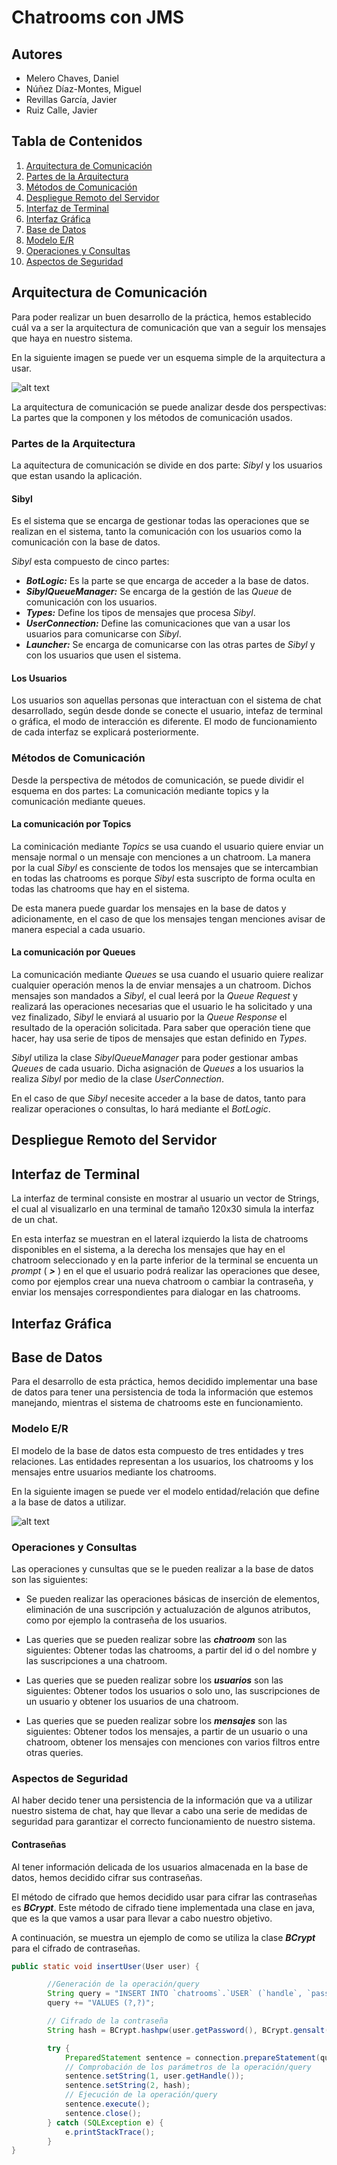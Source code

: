 # Chatrooms con JMS

## Autores
* Melero Chaves, Daniel
* Núñez Díaz-Montes, Miguel
* Revillas García, Javier
* Ruiz Calle, Javier

## Tabla de Contenidos
1. [Arquitectura de Comunicación](#Arquitectura-de-Comunicación)
  11. [Partes de la Arquitectura](#Partes-de-la-Arquitectura)
  12. [Métodos de Comunicación](#Métodos-de-Comunicación)
2. [Despliegue Remoto del Servidor](#Despliegue-Remoto-del-Servidor)
3. [Interfaz de Terminal](#Interfaz-de-Terminal)
4. [Interfaz Gráfica](#Interfaz-Gráfica)
5. [Base de Datos](#Base-de-Datos)
  51. [Modelo E/R](#Modelo-E/R)
  52. [Operaciones y Consultas](#Operaciones-y-Consultas)
  53. [Aspectos de Seguridad](#Aspectos-de-Seguridad)

## Arquitectura de Comunicación

Para poder realizar un buen desarrollo de la práctica, hemos establecido cuál va a ser la arquitectura de comunicación que van a seguir los mensajes que haya en nuestro sistema.

En la siguiente imagen se puede ver un esquema simple de la arquitectura a usar.

![alt text](http://i.imgur.com/9OcJVOe.png "Comunication Schema")

La arquitectura de comunicación se puede analizar desde dos perspectivas: La partes que la componen y los métodos de comunicación usados.

### Partes de la Arquitectura

La aquitectura de comunicación se divide en dos parte: _Sibyl_ y los usuarios que estan usando la aplicación.

#### Sibyl

Es el sistema que se encarga de gestionar todas las operaciones que se realizan en el sistema, tanto la comunicación con los usuarios como la comunicación con la base de datos.

_Sibyl_ esta compuesto de cinco partes:
* **_BotLogic:_** Es la parte se que encarga de acceder a la base de datos.
* **_SibylQueueManager:_** Se encarga de la gestión de las _Queue_ de comunicación con los usuarios.
* **_Types:_** Define los tipos de mensajes que procesa _Sibyl_.
* **_UserConnection:_** Define las comunicaciones que van a usar los usuarios para comunicarse con _Sibyl_.
* **_Launcher:_** Se encarga de comunicarse con las otras partes de _Sibyl_ y con los usuarios que usen el sistema.

#### Los Usuarios

Los usuarios son aquellas personas que interactuan con el sistema de chat desarrollado, según desde donde se conecte el usuario, intefaz de terminal o gráfica, el modo de interacción es diferente. El modo de funcionamiento de cada interfaz se explicará posteriormente.

### Métodos de Comunicación

Desde la perspectiva de métodos de comunicación, se puede dividir el esquema en dos partes: La comunicación mediante topics y la comunicación mediante queues.

#### La comunicación por Topics

La cominicación mediante _Topics_ se usa cuando el usuario quiere enviar un mensaje normal o un mensaje con menciones a un chatroom. La manera por la cual _Sibyl_ es consciente de todos los mensajes que se intercambian en todas las chatrooms es porque _Sibyl_ esta suscripto de forma oculta en todas las chatrooms que hay en el sistema.

De esta manera puede guardar los mensajes en la base de datos y adicionamente, en el caso de que los mensajes tengan menciones avisar de manera especial a cada usuario.

#### La comunicación por Queues

La comunicación mediante _Queues_ se usa cuando el usuario quiere realizar cualquier operación menos la de enviar mensajes a un chatroom. Dichos mensajes son mandados a _Sibyl_, el cual leerá por la _Queue_ _Request_ y realizará las operaciones necesarias que el usuario le ha solicitado y una vez finalizado, _Sibyl_ le enviará al usuario por la _Queue_ _Response_ el resultado de la operación solicitada. Para saber que operación tiene que hacer, hay usa serie de tipos de mensajes que estan definido en _Types_.

_Sibyl_ utiliza la clase _SibylQueueManager_ para poder gestionar ambas _Queues_ de cada usuario. Dicha asignación de _Queues_ a los usuarios la realiza _Sibyl_ por medio de la clase _UserConnection_.

En el caso de que _Sibyl_ necesite acceder a la base de datos, tanto para realizar operaciones o consultas, lo hará mediante el _BotLogic_.

## Despliegue Remoto del Servidor

## Interfaz de Terminal

La interfaz de terminal consiste en mostrar al usuario un vector de Strings, el cual al visualizarlo en una terminal de tamaño 120x30 simula la interfaz de un chat.

En esta interfaz se muestran en el lateral izquierdo la lista de chatrooms disponibles en el sistema, a la derecha los mensajes que hay en el chatroom seleccionado y en la parte inferior de la terminal se encuenta un _prompt_ ( **_>_** ) en el que el usuario podrá realizar las operaciones que desee, como por ejemplos crear una nueva chatroom o cambiar la contraseña, y enviar los mensajes correspondientes para dialogar en las chatrooms.

<!--
En la siguiente imagen se puede ver la apariencia de la interfaz de terminal.

![alt text](screenshots/example-terminal.png "Terminal Interface")
-->

## Interfaz Gráfica

<!--
![alt text]("Graphic Interface")
-->

## Base de Datos
Para el desarrollo de esta práctica, hemos decidido implementar una base de datos para tener una persistencia de toda la información que estemos manejando, mientras el sistema de chatrooms este en funcionamiento.

### Modelo E/R
El modelo de la base de datos esta compuesto de tres entidades y tres relaciones. Las entidades representan a los usuarios, los chatrooms y los mensajes entre usuarios mediante los chatrooms.

En la siguiente imagen se puede ver el modelo entidad/relación que define a la base de datos a utilizar.

![alt text](http://i.imgur.com/TQ6eLPB.png "Database Schema")

### Operaciones y Consultas
Las operaciones y cunsultas que se le pueden realizar a la base de datos son las siguientes:

* Se pueden realizar las operaciones básicas de inserción de elementos, eliminación de una suscripción y actualuzación de algunos atributos, como por ejemplo la contraseña de los usuarios.

* Las queries que se pueden realizar sobre las **_chatroom_** son las siguientes: Obtener todas las chatrooms, a partir del id o del nombre y las suscripciones a una chatroom.

* Las queries que se pueden realizar sobre los **_usuarios_** son las siguientes: Obtener todos los usuarios o solo uno, las suscripciones de un usuario y obtener los usuarios de una chatroom.

* Las queries que se pueden realizar sobre los **_mensajes_** son las siguientes: Obtener todos los mensajes, a partir de un usuario o una chatroom, obtener los mensajes con menciones con varios filtros entre otras queries.

### Aspectos de Seguridad
Al haber decido tener una persistencia de la información que va a utilizar nuestro sistema de chat, hay que llevar a cabo una serie de medidas de seguridad para garantizar el correcto funcionamiento de nuestro sistema.

#### Contraseñas
Al tener información delicada de los usuarios almacenada en la base de datos, hemos decidido cifrar sus contraseñas.

El método de cifrado que hemos decidido usar para cifrar las contraseñas es **_BCrypt_**. Este método de cifrado tiene implementada una clase en java, que es la que vamos a usar para llevar a cabo nuestro objetivo.

A continuación, se muestra un ejemplo de como se utiliza la clase **_BCrypt_** para el cifrado de contraseñas.

```java
public static void insertUser(User user) {

        //Generación de la operación/query
        String query = "INSERT INTO `chatrooms`.`USER` (`handle`, `password`) ";
        query += "VALUES (?,?)";

        // Cifrado de la contraseña
        String hash = BCrypt.hashpw(user.getPassword(), BCrypt.gensalt(BCRYPT_COST));

        try {
            PreparedStatement sentence = connection.prepareStatement(query);
            // Comprobación de los parámetros de la operación/query
            sentence.setString(1, user.getHandle());
            sentence.setString(2, hash);
            // Ejecución de la operación/query
            sentence.execute();
            sentence.close();
        } catch (SQLException e) {
            e.printStackTrace();
        }
}
```
